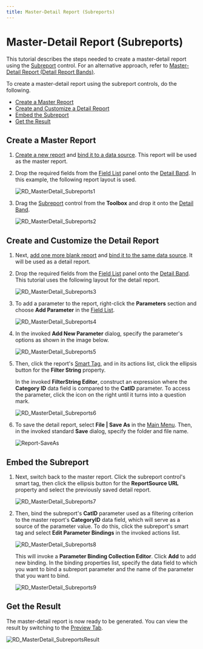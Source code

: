 ```yaml
---
title: Master-Detail Report (Subreports)
---
```

# Master-Detail Report (Subreports)
This tutorial describes the steps needed to create a master-detail report using the [Subreport](../../../../../../interface-elements-for-desktop/articles/report-designer/report-designer-for-winforms/report-designer-reference/report-controls/subreport.md) control. For an alternative approach, refer to [Master-Detail Report (Detail Report Bands)](../../../../../../interface-elements-for-desktop/articles/report-designer/report-designer-for-winforms/create-reports/report-types/master-detail-report-(detail-report-bands).md).

To create a master-detail report using the subreport controls, do the following.
* [Create a Master Report](#create)
* [Create and Customize a Detail Report](#detail)
* [Embed the Subreport](#subreport)
* [Get the Result](#result)

<a name="create"/>

## Create a Master Report
1. [Create a new report](../../../../../../interface-elements-for-desktop/articles/report-designer/report-designer-for-winforms/create-reports/basic-operations/create-a-new-report.md) and [bind it to a data source](../../../../../../interface-elements-for-desktop/articles/report-designer/report-designer-for-winforms/create-reports/binding-a-report-to-data.md). This report will be used as the master report.
2. Drop the required fields from the [Field List](../../../../../../interface-elements-for-desktop/articles/report-designer/report-designer-for-winforms/report-designer-reference/report-designer-ui/field-list.md) panel onto the [Detail Band](../../../../../../interface-elements-for-desktop/articles/report-designer/report-designer-for-winforms/report-designer-reference/report-bands/detail-band.md). In this example, the following report layout is used.
	
	![RD_MasterDetail_Subreports1](../../../../../images/Img122063.png)
3. Drag the [Subreport](../../../../../../interface-elements-for-desktop/articles/report-designer/report-designer-for-winforms/report-designer-reference/report-controls/subreport.md) control from the **Toolbox** and drop it onto the [Detail Band](../../../../../../interface-elements-for-desktop/articles/report-designer/report-designer-for-winforms/report-designer-reference/report-bands/detail-band.md).
	
	![RD_MasterDetail_Subreports2](../../../../../images/Img122064.png)

<a name="detail"/>

## Create and Customize the Detail Report
1. Next, [add one more blank report](../../../../../../interface-elements-for-desktop/articles/report-designer/report-designer-for-winforms/create-reports/basic-operations/create-a-new-report.md) and [bind it to the same data source](../../../../../../interface-elements-for-desktop/articles/report-designer/report-designer-for-winforms/create-reports/binding-a-report-to-data.md). It will be used as a detail report.
2. Drop the required fields from the [Field List](../../../../../../interface-elements-for-desktop/articles/report-designer/report-designer-for-winforms/report-designer-reference/report-designer-ui/field-list.md) panel onto the [Detail Band](../../../../../../interface-elements-for-desktop/articles/report-designer/report-designer-for-winforms/report-designer-reference/report-bands/detail-band.md). This tutorial uses the following layout for the detail report.
	
	![RD_MasterDetail_Subreports3](../../../../../images/Img122065.png)
3. To add a parameter to the report, right-click the **Parameters** section and choose **Add Parameter** in the [Field List](../../../../../../interface-elements-for-desktop/articles/report-designer/report-designer-for-winforms/report-designer-reference/report-designer-ui/field-list.md).
	
	![RD_MasterDetail_Subreports4](../../../../../images/Img122066.png)
4. In the invoked **Add New Parameter** dialog, specify the parameter's options as shown in the image below.
	
	![RD_MasterDetail_Subreports5](../../../../../images/Img122067.png)
5. Then, click the report's [Smart Tag](../../../../../../interface-elements-for-desktop/articles/report-designer/report-designer-for-winforms/report-designer-reference/report-designer-ui/smart-tag.md), and in its actions list, click the ellipsis button for the **Filter String** property.
	
	In the invoked **FilterString Editor**, construct an expression where the **Category ID** data field is compared to the **CatID** parameter. To access the parameter, click the icon on the right until it turns into a question mark.
	
	![RD_MasterDetail_Subreports6](../../../../../images/Img122068.png)
6. To save the detail report, select **File | Save As** in the [Main Menu](../../../../../../interface-elements-for-desktop/articles/report-designer/report-designer-for-winforms/report-designer-reference/report-designer-ui/main-menu.md). Then, in the invoked standard **Save** dialog, specify the folder and file name.
	
	![Report-SaveAs](../../../../../images/Img11066.png)

<a name="subreport"/>

## Embed the Subreport
1. Next, switch back to the master report. Click the subreport control's smart tag, then click the ellipsis button for the **ReportSource URL** property and select the previously saved detail report.
	
	![RD_MasterDetail_Subreports7](../../../../../images/Img122069.png)
2. Then, bind the subreport's **CatID** parameter used as a filtering criterion to the master report's **CategoryID** data field, which will serve as a source of the parameter value. To do this, click the subreport's smart tag and select **Edit Parameter Bindings** in the invoked actions list.
	
	![RD_MasterDetail_Subreports8](../../../../../images/Img122070.png)
	
	This will invoke a **Parameter Binding Collection Editor**. Click **Add** to add new binding. In the binding properties list, specify the data field to which you want to bind a subreport parameter and the name of the parameter that you want to bind.
	
	![RD_MasterDetail_Subreports9](../../../../../images/Img122071.png)

<a name="result"/>

## Get the Result
The master-detail report is now ready to be generated. You can view the result by switching to the [Preview Tab](../../../../../../interface-elements-for-desktop/articles/report-designer/report-designer-for-winforms/report-designer-reference/report-designer-ui/preview-tab.md).

![RD_MasterDetail_SubreportsResult](../../../../../images/Img122073.png)